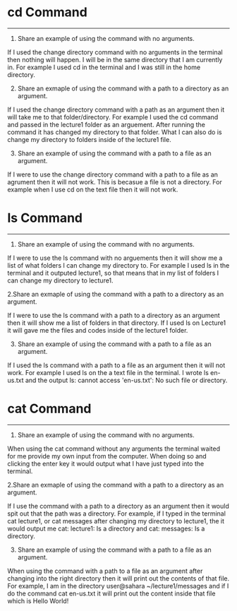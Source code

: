 # **cd Command**
---
1. Share an example of using the command with no arguments.
   
If I used the change directory command with no arguments in the terminal then nothing will happen. I will be in the same directory that I am currently in. For example I used cd in the terminal and I was still in the home directory.

2. Share an exmaple of using the command with a path to a directory as an argument.

If I used the change directory command with a path as an argument then it will take me to that folder/directory. For example I used the cd command and passed in the lecture1 folder as an arguement. After running the command it has changed my directory to that folder. What I can also do is change my directory to folders inside of the lecture1 file. 

3. Share an example of using the command with a path to a file as an argument.

If I were to use the change directory command with a path to a file as an agrument then it will not work. This is becasue a file is not a directory. For example when I use cd on the text file then it will not work.

# **ls Command**
---
1. Share an example of using the command with no arguments.

If I were to use the ls command with no arguements then it will show me a list of what folders I can change my directory to. For example I used ls in the terminal and it outputed lecture1, so that means that in my list of folders I can change my directory to lecture1.

2.Share an exmaple of using the command with a path to a directory as an argument.

If I were to use the ls command with a path to a directory as an argument then it will show me a list of folders in that directory. If I used ls on Lecture1 it will gave me the files and codes inside of the lecture1 folder.

3. Share an example of using the command with a path to a file as an argument.

If I used the ls command with a path to a file as an argument then it will not work. For example I used ls on the a text file in the terminal. I wrote ls en-us.txt and the output ls: cannot access 'en-us.txt': No such file or directory.

# **cat Command**
---
1. Share an example of using the command with no arguments.

When using the cat command without any arguments the terminal waited for me provide my own input from the computer. When doing so and clicking the enter key it would output what I have just typed into the terminal.

2.Share an exmaple of using the command with a path to a directory as an argument.

If I use the command with a path to a directory as an argument then it would spit out that the path was a directory. For example, if I typed in the terminal cat lecture1, or cat messages after changing my directory to lecture1, the it would output me cat: lecture1: Is a directory and cat: messages: Is a directory.

3. Share an example of using the command with a path to a file as an argument.

When using the command with a path to a file as an argument after changing into the right directory then it will print out the contents of that file. For example, I am in the directory user@sahara ~/lecture1/messages and if I do the command cat en-us.txt it will print out the content inside that file which is Hello World!



